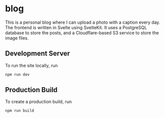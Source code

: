 # blog

This is a personal blog where I can upload a photo with a caption every day. The frontend is written in Svelte using SvelteKit. It uses a PostgreSQL database to store the posts, and a Cloudflare-based S3 service to store the image files.

## Development Server

To run the site locally, run

```bash
npm run dev
```

## Production Build

To create a production build, run

```bash
npm run build
```
